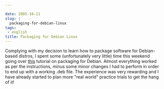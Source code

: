 ```yaml
---

date: 2005-10-11
slug: |
  packaging-for-debian-linux
tags:
 - english
title: Packaging for Debian Linux
---
```


Complying with my decision to learn how to package software for
Debian-based distros, I spent some (unfortunately very little) time this
weekend going over
[this](http://women.alioth.debian.org/wiki/index.php/English/PackagingTutorial)
tutorial on packaging for Debian. Almost everything worked as per the
instructions, minus some minor changes I had to perform in order to end
up with a working .deb file. The experience was very rewarding and I
have already started to plan more "real world" practice trials to get
the hang of it!
